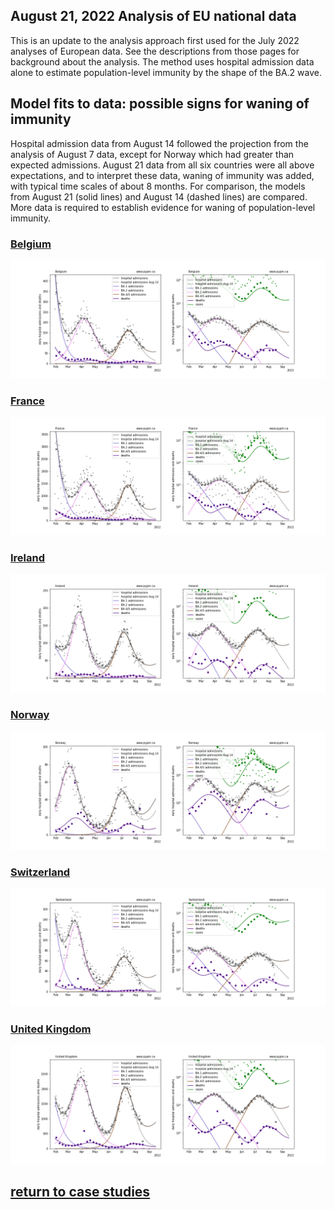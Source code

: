 ## August 21, 2022 Analysis of EU national data

This is an update to the analysis approach first used for the July 2022 analyses of European data.
See the descriptions from those pages for background about the analysis.
The method uses hospital admission data alone to estimate population-level immunity by the shape of the BA.2 wave.

## Model fits to data: possible signs for waning of immunity

Hospital admission data from August 14 followed the projection from the analysis of August 7 data, except for Norway which
had greater than expected admissions.
August 21 data from all six countries were all above expectations, and to interpret these data,
waning of immunity was added, with typical time scales of about 8 months. 
For comparison, the models from August 21 (solid lines) and August 14 (dashed lines) are compared.
More data is required to
establish evidence for waning of population-level immunity.

### [Belgium](img/be_4_4_0821.pdf)

![be](img/be_4_4_0821.png)

### [France](img/fr_4_4_0821.pdf)

![fr](img/fr_4_4_0821.png)

### [Ireland](img/ie_4_4_0821.pdf)

![ie](img/ie_4_4_0821.png)

### [Norway](img/no_4_4_0821.pdf)

![no](img/no_4_4_0821.png)

### [Switzerland](img/ch_4_4_0821.pdf)

![ch](img/ch_4_4_0821.png)

### [United Kingdom](img/gb_4_4_0821.pdf)

![gb](img/gb_4_4_0821.png)


## [return to case studies](../index.md)

